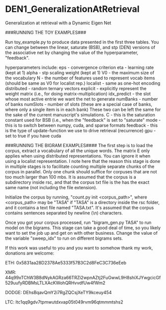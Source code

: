 # DEN1_GeneralizationAtRetrieval
Generalization at retrieval with a Dynamic Eigen Net


###RUNNING THE TOY EXAMPLES###

Run toy_example.py to produce data presented in the first three tables. You can change between the linear, saturate (BSB), and stp (DEN) versions of the associative net by changing the value of the hyperparameter, "feedback".


hyperparameters include:
   eps         - convergence criterion
   eta         - learning rate (kept at 1)
   alpha       - stp scaling weight (kept at 1)
   V0          - the maximum size of the vocabulary
   N           - the number of features used to represent vocab items (should be same as V0 for localist rep.)
   localist    - same as one-hot encoding
   distributed - random ternary vectors
   explicit    - explicitly represent the weight matrix (i.e., for doing matrix-multiplication)
   idx_predict - the slot whose most active entrie we want the net to generate
   numBanks    - number of banks 
   numSlots    - number of slots (these are a special case of banks, where only a single item is in each bank)
       These two can be left the same for the sake of the current manuscript's simulations.
   C           - this is the saturation constant used for BSB (i.e., when the "feedback" is set to "saturate"
   mode        - this is to switch between numpy, cuda, and sparse formats
   feedback    - this is the type of update-function we use to drive retrieval (recurrence)
   gpu         - set to true if you have cuda


###RUNNING THE BIGRAM EXAMPLES####
The first step is to load the corpus, extract a vocabulary of all the unique words. The matrix E only applies when using distributed representations. You can ignore it when using a localist representation. I note here that the reason this stage is done in multiple stages is to facilitate counting multiple separate chunks of the corpus in parallel. Only one chunk should suffice for corpuses that are not too much larger than 100 mbs. It is assumed that the corpus is a subdirectory inside rsc, and that the corpus txt file is the has the exact same name (not including the file extension).

Initialize the corpus by running, "count.py init <corpus_path>", where <corpus_path> may be "TASA" if "TASA" is a directory inside the rsc folder, and it contains a text file named "TASA.txt". It's assumed that the corpus contains sentences separated by newline (\n) characters.

Once you got your corpus processed, run "bigram_gen.py TASA" to run model on the bigrams. This stage can take a good deal of time, so you likely want to set the job up and get on with other business. Change the value of the variable "sweep_idx" to run on different bigrams sets.



If this work was useful to you and you want to somehow thank my work, donations are welcome:
<p>ETH: 0x5831aa28D2378Ae5333f57B3C2d8FeC3C736eEeb</p>
<p>XMR: 44q99xTChW3B8dNykAGRza66TRZi2wpnAZtj2FuGwwL9H8shiXJYwgcicGf529uufyRDBMsLTLXAcKWohQRHvvdfUw4fWm2</p>
<p>DODGE: DEhsBqavQmY2i7RgZQCsjXeTY9kceuy454</p>
<p>LTC: ltc1qq9gdv7tpmwutdxvap05t049rvm96qtmmmtshs2</p>



 
